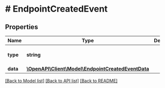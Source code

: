 # # EndpointCreatedEvent

## Properties

Name | Type | Description | Notes
------------ | ------------- | ------------- | -------------
**type** | **string** |  | [optional] [default to 'endpoint.created']
**data** | [**\OpenAPI\Client\Model\EndpointCreatedEventData**](EndpointCreatedEventData.md) |  |

[[Back to Model list]](../../README.md#models) [[Back to API list]](../../README.md#endpoints) [[Back to README]](../../README.md)

